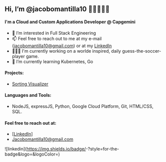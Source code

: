 ## Hi, I’m @jacobomantilla10 👋🏼👨🏽‍💻

#### I'm a Cloud and Custom Applications Developer @ Capgemini

- 👀 I’m interested in Full Stack Engineering
- 📫 Feel free to reach out to me at my e-mail (jacobomantilla10@gmail.com) or at my [LinkedIn][linked in]
- 👨🏽‍🔬 I'm currently working on a worlde inspired, daily guess-the-soccer-player game.
- 🌱 I’m currently learning Kubernetes, Go

#### Projects:
- [Sorting Visualizer](www.google.com)

#### Languages and Tools:
- NodeJS, expressJS, Python, Google Cloud Platform, Git, HTML/CSS, SQL.

#### Feel free to reach out at:
- [[LinkedIn][linked in]]
- Jacobomantilla10@gmail.com
  
![linkedin](https://img.shields.io/badge/<Badge Text>-<Background Color>?style=for-the-badge&logo=<Icon Name>&logoColor=<Logo Color>)

[linked in]: https://www.linkedin.com/in/jacobomantilla/
<!---
jacobomantilla10/jacobomantilla10 is a ✨ special ✨ repository because its `README.md` (this file) appears on your GitHub profile.
You can click the Preview link to take a look at your changes.
--->
